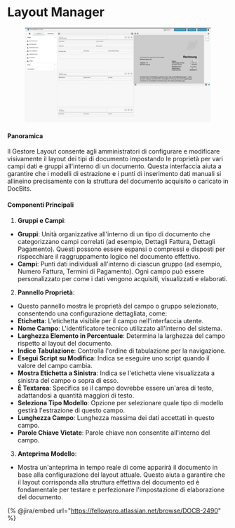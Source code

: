 # Layout Manager

<figure><img src="../../../../../.gitbook/assets/Bildschirmfoto%202024-05-08%20um%2008.46.24.png" alt=""><figcaption></figcaption></figure>

#### Panoramica

Il Gestore Layout consente agli amministratori di configurare e modificare visivamente il layout dei tipi di documento impostando le proprietà per vari campi dati e gruppi all'interno di un documento. Questa interfaccia aiuta a garantire che i modelli di estrazione e i punti di inserimento dati manuali si allineino precisamente con la struttura del documento acquisito o caricato in DocBits.

#### Componenti Principali

1. **Gruppi e Campi**:

* **Gruppi**: Unità organizzative all'interno di un tipo di documento che categorizzano campi correlati (ad esempio, Dettagli Fattura, Dettagli Pagamento). Questi possono essere espansi o compressi e disposti per rispecchiare il raggruppamento logico nel documento effettivo.
* **Campi**: Punti dati individuali all'interno di ciascun gruppo (ad esempio, Numero Fattura, Termini di Pagamento). Ogni campo può essere personalizzato per come i dati vengono acquisiti, visualizzati e elaborati.

2. **Pannello Proprietà**:

* Questo pannello mostra le proprietà del campo o gruppo selezionato, consentendo una configurazione dettagliata, come:
* **Etichetta**: L'etichetta visibile per il campo nell'interfaccia utente.
* **Nome Campo**: L'identificatore tecnico utilizzato all'interno del sistema.
* **Larghezza Elemento in Percentuale**: Determina la larghezza del campo rispetto al layout del documento.
* **Indice Tabulazione**: Controlla l'ordine di tabulazione per la navigazione.
* **Esegui Script su Modifica**: Indica se eseguire uno script quando il valore del campo cambia.
* **Mostra Etichetta a Sinistra**: Indica se l'etichetta viene visualizzata a sinistra del campo o sopra di esso.
* **È Textarea**: Specifica se il campo dovrebbe essere un'area di testo, adattandosi a quantità maggiori di testo.
* **Seleziona Tipo Modello**: Opzione per selezionare quale tipo di modello gestirà l'estrazione di questo campo.
* **Lunghezza Campo**: Lunghezza massima dei dati accettati in questo campo.
* **Parole Chiave Vietate**: Parole chiave non consentite all'interno del campo.

3. **Anteprima Modello**:

* Mostra un'anteprima in tempo reale di come apparirà il documento in base alla configurazione del layout attuale. Questo aiuta a garantire che il layout corrisponda alla struttura effettiva del documento ed è fondamentale per testare e perfezionare l'impostazione di elaborazione del documento.

{% @jira/embed url="https://fellowpro.atlassian.net/browse/DOCB-2490" %}
